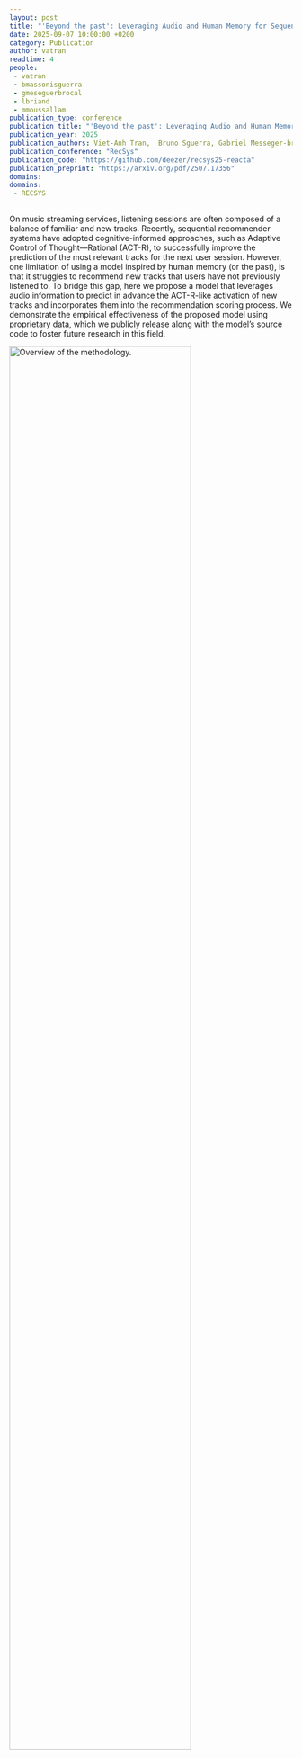 ```yaml
---
layout: post
title: "'Beyond the past': Leveraging Audio and Human Memory for Sequential Music Recommendation"
date: 2025-09-07 10:00:00 +0200
category: Publication
author: vatran
readtime: 4
people:
 - vatran
 - bmassonisguerra
 - gmeseguerbrocal
 - lbriand
 - mmoussallam
publication_type: conference
publication_title: "'Beyond the past': Leveraging Audio and Human Memory for Sequential Music Recommendation"
publication_year: 2025
publication_authors: Viet-Anh Tran,  Bruno Sguerra, Gabriel Messeger-brocal, Lea Briand, Manuel Moussallam
publication_conference: "RecSys"
publication_code: "https://github.com/deezer/recsys25-reacta"
publication_preprint: "https://arxiv.org/pdf/2507.17356"
domains: 
domains: 
 - RECSYS
---
```


On music streaming services, listening sessions are often composed of a balance of familiar and new tracks. Recently, sequential recommender systems have adopted cognitive-informed approaches, such as Adaptive Control of Thought—Rational (ACT-R), to successfully improve the prediction of the most relevant tracks for the next user session. However, one limitation of using a model inspired by human memory (or the past), is that it struggles to recommend new tracks that users have not previously listened to. To bridge this gap, here we propose a model that leverages audio information to predict in advance the ACT-R-like activation of new tracks and incorporates them into the recommendation scoring process. We demonstrate the empirical effectiveness of the proposed model using proprietary data, which we publicly release along with the model’s source code to foster future research in this field.

<div class="publication-illustration">
    <img
        style="width: 80%;"
        src="{{ '/static/images/publis/tran25recsys/reacta_architecture.jpg' | prepend: site.url }}"
        alt="Overview of the methodology."/>
</div>
